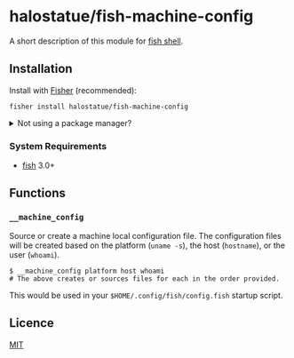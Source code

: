 # halostatue/fish-machine-config

A short description of this module for [fish shell][].

## Installation

Install with [Fisher][] (recommended):

```fish
fisher install halostatue/fish-machine-config
```

<details>
<summary>Not using a package manager?</summary>

---

Copy `functions/__machine_config.fish` to your fish configuration directory
preserving the directory structure.

</details>

### System Requirements

- [fish][] 3.0+

## Functions

### `__machine_config`

Source or create a machine local configuration file. The configuration files
will be created based on the platform (`uname -s`), the host (`hostname`),
or the user (`whoami`).

```fish
$ __machine_config platform host whoami
# The above creates or sources files for each in the order provided.
```

This would be used in your `$HOME/.config/fish/config.fish` startup script.

## Licence

[MIT](LICENCE.md)

[fish shell]: https://fishshell.com 'friendly interactive shell'
[fisher]: https://github.com/jorgebucaran/fisher
[fish]: https://github.com/fish-shell/fish-shell
